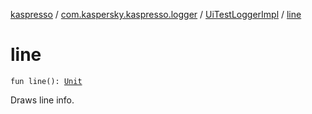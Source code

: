 [kaspresso](../../index.md) / [com.kaspersky.kaspresso.logger](../index.md) / [UiTestLoggerImpl](index.md) / [line](./line.md)

# line

`fun line(): `[`Unit`](https://kotlinlang.org/api/latest/jvm/stdlib/kotlin/-unit/index.html)

Draws line info.

